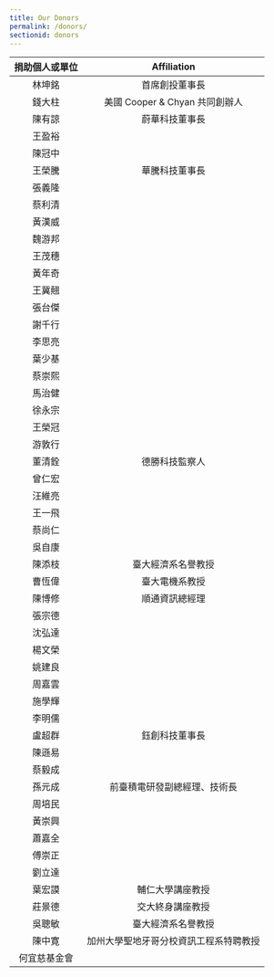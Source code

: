 ```yaml
---
title: Our Donors
permalink: /donors/
sectionid: donors
---
```


| 捐助個人或單位 | Affiliation |
|:-----:|:-----:|
| 林坤銘 | 首席創投董事長 |
| 錢大柱 | 美國 Cooper & Chyan 共同創辦人 |
| 陳有諒 | 蔚華科技董事長 |
| 王盈裕 | |
| 陳冠中 | |
| 王榮騰 | 華騰科技董事長 |
| 張義隆 | |
| 蔡利清 | |
| 黃漢威 | |
| 魏游邦 | |
| 王茂穗 | |
| 黃年奇 | |
| 王冀翹 | |
| 張台傑 | |
| 謝千行 | |
| 李思亮 | |
| 葉少基 | |
| 蔡崇熙 | |
| 馬治健 | |
| 徐永宗 | |
| 王榮冠 | |
| 游敦行 | |
| 董清銓 | 德勝科技監察人 |
| 曾仁宏 | |
| 汪維亮 | |
| 王一飛 | |
| 蔡尚仁 | |
| 吳自康 | |
| 陳添枝 | 臺大經濟系名譽教授 |
| 曹恆偉 | 臺大電機系教授 |
| 陳博修 | 順通資訊總經理 |
| 張宗德 | |
| 沈弘達 | |
| 楊文榮 | |
| 姚建良 | |
| 周嘉雲 | |
| 施學輝 | |
| 李明儒 | |
| 盧超群 | 鈺創科技董事長 |
| 陳遜易 | |
| 蔡毅成 | |
| 孫元成 | 前臺積電研發副總經理、技術長 |
| 周培民 | |
| 黃崇興 | |
| 蕭嘉全 | |
| 傅崇正 | |
| 劉立達 | |
| 葉宏謨 | 輔仁大學講座教授 |
| 莊景德 | 交大終身講座教授 |
| 吳聰敏 | 臺大經濟系名譽教授 |
| 陳中寛 | 加州大學聖地牙哥分校資訊工程系特聘教授 |
| 何宜慈基金會 | |
